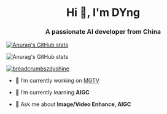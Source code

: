 <h1 align="center">Hi 👋, I'm DYng</h1>
<h3 align="center">A passionate AI developer from China</h3>

[![Anurag's GitHub stats](https://github-readme-stats.vercel.app/api?username=zdyshine)](https://github.com/anuraghazra/github-readme-stats)

![Anurag's GitHub stats](https://github-readme-stats.vercel.app/api?username=zdyshine&show_icons=true&theme=radical)

<p align="left"> <a href="https://github.com/ryo-ma/github-profile-trophy"><img src="https://github-profile-trophy.vercel.app/?username=breadcrumbszdyshine" alt="breadcrumbszdyshine" /></a> </p>

- 🔭 I’m currently working on [MGTV](https://www.mgtv.com/)

- 🌱 I’m currently learning **AIGC**

- 💬 Ask me about **Image/Video Enhance, AIGC**
